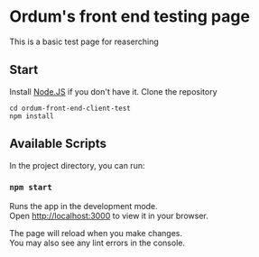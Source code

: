 # Ordum's front end testing page

This is a basic test page for reaserching

## Start

Install [Node.JS](https://nodejs.org/) if you don't have it.
Clone the repository
```
cd ordum-front-end-client-test
npm install
```
## Available Scripts

In the project directory, you can run:

### `npm start`

Runs the app in the development mode.\
Open [http://localhost:3000](http://localhost:3000) to view it in your browser.

The page will reload when you make changes.\
You may also see any lint errors in the console.

